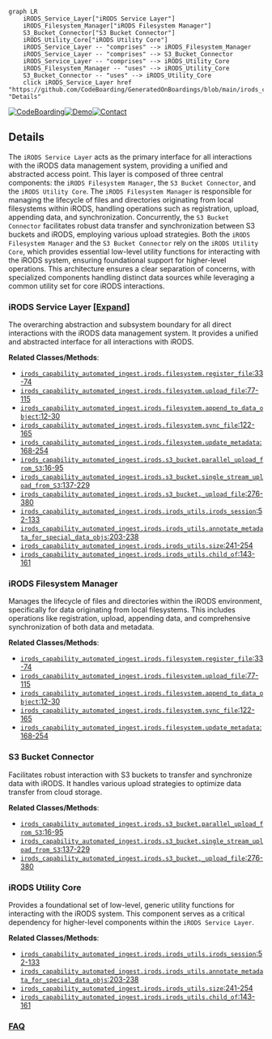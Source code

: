 ```mermaid
graph LR
    iRODS_Service_Layer["iRODS Service Layer"]
    iRODS_Filesystem_Manager["iRODS Filesystem Manager"]
    S3_Bucket_Connector["S3 Bucket Connector"]
    iRODS_Utility_Core["iRODS Utility Core"]
    iRODS_Service_Layer -- "comprises" --> iRODS_Filesystem_Manager
    iRODS_Service_Layer -- "comprises" --> S3_Bucket_Connector
    iRODS_Service_Layer -- "comprises" --> iRODS_Utility_Core
    iRODS_Filesystem_Manager -- "uses" --> iRODS_Utility_Core
    S3_Bucket_Connector -- "uses" --> iRODS_Utility_Core
    click iRODS_Service_Layer href "https://github.com/CodeBoarding/GeneratedOnBoardings/blob/main/irods_capability_automated_ingest/iRODS_Service_Layer.md" "Details"
```

[![CodeBoarding](https://img.shields.io/badge/Generated%20by-CodeBoarding-9cf?style=flat-square)](https://github.com/CodeBoarding/GeneratedOnBoardings)[![Demo](https://img.shields.io/badge/Try%20our-Demo-blue?style=flat-square)](https://www.codeboarding.org/demo)[![Contact](https://img.shields.io/badge/Contact%20us%20-%20contact@codeboarding.org-lightgrey?style=flat-square)](mailto:contact@codeboarding.org)

## Details

The `iRODS Service Layer` acts as the primary interface for all interactions with the iRODS data management system, providing a unified and abstracted access point. This layer is composed of three central components: the `iRODS Filesystem Manager`, the `S3 Bucket Connector`, and the `iRODS Utility Core`. The `iRODS Filesystem Manager` is responsible for managing the lifecycle of files and directories originating from local filesystems within iRODS, handling operations such as registration, upload, appending data, and synchronization. Concurrently, the `S3 Bucket Connector` facilitates robust data transfer and synchronization between S3 buckets and iRODS, employing various upload strategies. Both the `iRODS Filesystem Manager` and the `S3 Bucket Connector` rely on the `iRODS Utility Core`, which provides essential low-level utility functions for interacting with the iRODS system, ensuring foundational support for higher-level operations. This architecture ensures a clear separation of concerns, with specialized components handling distinct data sources while leveraging a common utility set for core iRODS interactions.

### iRODS Service Layer [[Expand]](./iRODS_Service_Layer.md)
The overarching abstraction and subsystem boundary for all direct interactions with the iRODS data management system. It provides a unified and abstracted interface for all interactions with iRODS.


**Related Classes/Methods**:

- <a href="https://github.com/irods/irods_capability_automated_ingest/blob/main/irods_capability_automated_ingest/irods/filesystem.py#L33-L74" target="_blank" rel="noopener noreferrer">`irods_capability_automated_ingest.irods.filesystem.register_file`:33-74</a>
- <a href="https://github.com/irods/irods_capability_automated_ingest/blob/main/irods_capability_automated_ingest/irods/filesystem.py#L77-L115" target="_blank" rel="noopener noreferrer">`irods_capability_automated_ingest.irods.filesystem.upload_file`:77-115</a>
- <a href="https://github.com/irods/irods_capability_automated_ingest/blob/main/irods_capability_automated_ingest/irods/filesystem.py#L12-L30" target="_blank" rel="noopener noreferrer">`irods_capability_automated_ingest.irods.filesystem.append_to_data_object`:12-30</a>
- <a href="https://github.com/irods/irods_capability_automated_ingest/blob/main/irods_capability_automated_ingest/irods/filesystem.py#L122-L165" target="_blank" rel="noopener noreferrer">`irods_capability_automated_ingest.irods.filesystem.sync_file`:122-165</a>
- <a href="https://github.com/irods/irods_capability_automated_ingest/blob/main/irods_capability_automated_ingest/irods/filesystem.py#L168-L254" target="_blank" rel="noopener noreferrer">`irods_capability_automated_ingest.irods.filesystem.update_metadata`:168-254</a>
- <a href="https://github.com/irods/irods_capability_automated_ingest/blob/main/irods_capability_automated_ingest/irods/s3_bucket.py#L16-L95" target="_blank" rel="noopener noreferrer">`irods_capability_automated_ingest.irods.s3_bucket.parallel_upload_from_S3`:16-95</a>
- <a href="https://github.com/irods/irods_capability_automated_ingest/blob/main/irods_capability_automated_ingest/irods/s3_bucket.py#L137-L229" target="_blank" rel="noopener noreferrer">`irods_capability_automated_ingest.irods.s3_bucket.single_stream_upload_from_S3`:137-229</a>
- <a href="https://github.com/irods/irods_capability_automated_ingest/blob/main/irods_capability_automated_ingest/irods/s3_bucket.py#L276-L380" target="_blank" rel="noopener noreferrer">`irods_capability_automated_ingest.irods.s3_bucket._upload_file`:276-380</a>
- <a href="https://github.com/irods/irods_capability_automated_ingest/blob/main/irods_capability_automated_ingest/irods/irods_utils.py#L52-L133" target="_blank" rel="noopener noreferrer">`irods_capability_automated_ingest.irods.irods_utils.irods_session`:52-133</a>
- <a href="https://github.com/irods/irods_capability_automated_ingest/blob/main/irods_capability_automated_ingest/irods/irods_utils.py#L203-L238" target="_blank" rel="noopener noreferrer">`irods_capability_automated_ingest.irods.irods_utils.annotate_metadata_for_special_data_objs`:203-238</a>
- <a href="https://github.com/irods/irods_capability_automated_ingest/blob/main/irods_capability_automated_ingest/irods/irods_utils.py#L241-L254" target="_blank" rel="noopener noreferrer">`irods_capability_automated_ingest.irods.irods_utils.size`:241-254</a>
- <a href="https://github.com/irods/irods_capability_automated_ingest/blob/main/irods_capability_automated_ingest/irods/irods_utils.py#L143-L161" target="_blank" rel="noopener noreferrer">`irods_capability_automated_ingest.irods.irods_utils.child_of`:143-161</a>


### iRODS Filesystem Manager
Manages the lifecycle of files and directories within the iRODS environment, specifically for data originating from local filesystems. This includes operations like registration, upload, appending data, and comprehensive synchronization of both data and metadata.


**Related Classes/Methods**:

- <a href="https://github.com/irods/irods_capability_automated_ingest/blob/main/irods_capability_automated_ingest/irods/filesystem.py#L33-L74" target="_blank" rel="noopener noreferrer">`irods_capability_automated_ingest.irods.filesystem.register_file`:33-74</a>
- <a href="https://github.com/irods/irods_capability_automated_ingest/blob/main/irods_capability_automated_ingest/irods/filesystem.py#L77-L115" target="_blank" rel="noopener noreferrer">`irods_capability_automated_ingest.irods.filesystem.upload_file`:77-115</a>
- <a href="https://github.com/irods/irods_capability_automated_ingest/blob/main/irods_capability_automated_ingest/irods/filesystem.py#L12-L30" target="_blank" rel="noopener noreferrer">`irods_capability_automated_ingest.irods.filesystem.append_to_data_object`:12-30</a>
- <a href="https://github.com/irods/irods_capability_automated_ingest/blob/main/irods_capability_automated_ingest/irods/filesystem.py#L122-L165" target="_blank" rel="noopener noreferrer">`irods_capability_automated_ingest.irods.filesystem.sync_file`:122-165</a>
- <a href="https://github.com/irods/irods_capability_automated_ingest/blob/main/irods_capability_automated_ingest/irods/filesystem.py#L168-L254" target="_blank" rel="noopener noreferrer">`irods_capability_automated_ingest.irods.filesystem.update_metadata`:168-254</a>


### S3 Bucket Connector
Facilitates robust interaction with S3 buckets to transfer and synchronize data with iRODS. It handles various upload strategies to optimize data transfer from cloud storage.


**Related Classes/Methods**:

- <a href="https://github.com/irods/irods_capability_automated_ingest/blob/main/irods_capability_automated_ingest/irods/s3_bucket.py#L16-L95" target="_blank" rel="noopener noreferrer">`irods_capability_automated_ingest.irods.s3_bucket.parallel_upload_from_S3`:16-95</a>
- <a href="https://github.com/irods/irods_capability_automated_ingest/blob/main/irods_capability_automated_ingest/irods/s3_bucket.py#L137-L229" target="_blank" rel="noopener noreferrer">`irods_capability_automated_ingest.irods.s3_bucket.single_stream_upload_from_S3`:137-229</a>
- <a href="https://github.com/irods/irods_capability_automated_ingest/blob/main/irods_capability_automated_ingest/irods/s3_bucket.py#L276-L380" target="_blank" rel="noopener noreferrer">`irods_capability_automated_ingest.irods.s3_bucket._upload_file`:276-380</a>


### iRODS Utility Core
Provides a foundational set of low-level, generic utility functions for interacting with the iRODS system. This component serves as a critical dependency for higher-level components within the `iRODS Service Layer`.


**Related Classes/Methods**:

- <a href="https://github.com/irods/irods_capability_automated_ingest/blob/main/irods_capability_automated_ingest/irods/irods_utils.py#L52-L133" target="_blank" rel="noopener noreferrer">`irods_capability_automated_ingest.irods.irods_utils.irods_session`:52-133</a>
- <a href="https://github.com/irods/irods_capability_automated_ingest/blob/main/irods_capability_automated_ingest/irods/irods_utils.py#L203-L238" target="_blank" rel="noopener noreferrer">`irods_capability_automated_ingest.irods.irods_utils.annotate_metadata_for_special_data_objs`:203-238</a>
- <a href="https://github.com/irods/irods_capability_automated_ingest/blob/main/irods_capability_automated_ingest/irods/irods_utils.py#L241-L254" target="_blank" rel="noopener noreferrer">`irods_capability_automated_ingest.irods.irods_utils.size`:241-254</a>
- <a href="https://github.com/irods/irods_capability_automated_ingest/blob/main/irods_capability_automated_ingest/irods/irods_utils.py#L143-L161" target="_blank" rel="noopener noreferrer">`irods_capability_automated_ingest.irods.irods_utils.child_of`:143-161</a>




### [FAQ](https://github.com/CodeBoarding/GeneratedOnBoardings/tree/main?tab=readme-ov-file#faq)